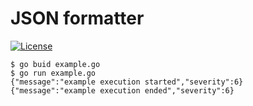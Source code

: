 # JSON formatter

[![License](https://img.shields.io/badge/license-Apache%20License%202.0-blue.svg?style=flat)](https://raw.githubusercontent.com/mediaFORGE/gol/master/LICENSE)

```
$ go buid example.go
$ go run example.go
{"message":"example execution started","severity":6}
{"message":"example execution ended","severity":6}
```
